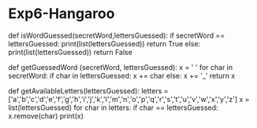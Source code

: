 # Exp6-Hangaroo
def isWordGuessed(secretWord,lettersGuessed):
    if secretWord == lettersGuessed: 
        print(list(lettersGuessed))
        return True
    else:
        print(list(lettersGuessed))
        return False
        
def getGuessedWord (secretWord, lettersGuessed):
    x = ' '
    for char in secretWord:
        if char in lettersGuessed:
            x += char
        else:
            x += '_'
    return x
    
def getAvailableLetters(lettersGuessed):
    letters = ['a','b','c','d','e','f','g','h','i','j','k','l','m','n','o','p','q','r','s','t','u','v','w','x','y','z']
    x = list(lettersGuessed)
    for char in letters:
        if char == lettersGuessed:
            x.remove(char)
            print(x)
